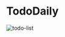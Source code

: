 <h1>TodoDaily</h1>

![todo-list](https://github.com/user-attachments/assets/d667cebd-629e-4bc6-902e-0d8e57e33bf2)
